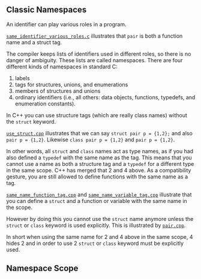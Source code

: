 ## Classic Namespaces

An identifier can play various roles in a program.

[`same_identifier_various_roles.c`](code/C11.Visibility/same_identifier_various_roles.c)
illustrates that `pair` is both a function name and a struct tag.

The compiler keeps lists of identifiers used in different roles, so there is
no danger of ambiguity. These lists are called namespaces. There are four
different kinds of namespaces in standard C:

1.  labels
2.  tags for structures, unions, and enumerations
3.  members of structures and unions
4.  ordinary identifiers (i.e., all others: data objects, functions,
    typedefs, and enumeration constants).

In C++ you can use structure tags (which are really class names) without
the `struct` keyword.

[`use_struct.cpp`](code/C11.Visibility/use_struct.cpp) illustrates that we
can say `struct pair p = {1,2};` and also `pair p = {1,2}`. Likewise
`class pair p = {1,2}` and `pair p = {1,2}`.

In other words, all `struct` and `class` names act as type names, as if you
had also defined a `typedef` with the same name as the tag. This means that
you cannot use a name as both a structure tag and a `typedef` for a
different type in the same scope. C++ has merged that 2 and 4 above. As a
compatibility gesture, you are still allowed to define functions with the
same name as a tag.

[`same_name_function_tag.cpp`](code/C11.Visibility/same_name_function_tag.cpp)
and
[`same_name_variable_tag.cpp`](code/C11.Visibility/same_name_variable_tag.cpp)
illustrate that you can define a `struct` and a function or variable with
the same name in the scope.

However by doing this you cannot use the `struct` name anymore unless the
`struct` or `class` keyword is used explicitly. This is illustrated by
[`pair.cpp`](code/C11.Visibility/pair.cpp).

In short when using the same name for 2 and 4 above in the same scope, 4
hides 2 and in order to use 2 `struct` or `class` keyword must be
explicitly used.

## Namespace Scope
